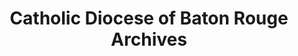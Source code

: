 ---
layout: repo
title: "Catholic Diocese of Baton Rouge Archives"
id: 24791
permalink: repos/24791/
---